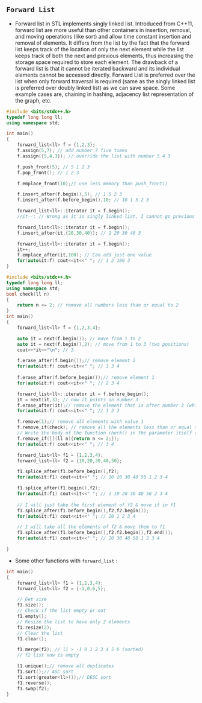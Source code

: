 ## `Forward List`
- Forward list in STL implements singly linked list. Introduced from C++11, forward list are more useful than other containers in insertion, removal, and moving operations (like sort) and allow time constant insertion and removal of elements.
It differs from the list by the fact that the forward list keeps track of the location of only the next element while the list keeps track of both the next and previous elements, thus increasing the storage space required to store each element. The drawback of a forward list is that it cannot be iterated backward and its individual elements cannot be accessed directly.
Forward List is preferred over the list when only forward traversal is required (same as the singly linked list is preferred over doubly linked list) as we can save space. Some example cases are, chaining in hashing, adjacency list representation of the graph, etc.

````cpp
#include <bits/stdc++.h>
typedef long long ll;
using namespace std;

int main()
{
    forward_list<ll> f = {1,2,3};
    f.assign(5,7); // add number 7 five times
    f.assign({5,4,3}); // override the list with number 5 4 3

    f.push_front(5); // 5 1 2 3
    f.pop_front(); // 1 2 3

    f.emplace_front(10);// use less memory than push_front()

    f.insert_after(f.begin(),5); // 1 5 2 3
    f.insert_after(f.before_begin(),10; // 10 1 5 2 3

    forward_list<ll>::iterator it = f.begin();
    //it--; // Wrong as it is singly linked list, I cannot go previous

    forward_list<ll>::iterator it = f.begin();
    f.insert_after(it,{20,30,40}); // 1 20 30 40 3

    forward_list<ll>::iterator it = f.begin();
    it++;
    f.emplace_after(it,100); // Can add just one value
    for(auto&it:f) cout<<it<<" "; // 1 2 100 3
}

````

````cpp
#include <bits/stdc++.h>
typedef long long ll;
using namespace std;
bool check(ll n)
{
    return n <= 2; // remove all numbers less than or equal to 2
}
int main()
{
    forward_list<ll> f = {1,2,3,4};

    auto it = next(f.begin()); // move from 1 to 2
    auto it = next(f.begin(),2); // move from 1 to 3 (two positions)
    cout<<*it<<"\n"; // 3

    f.erase_after(f.begin());// remove element 2
    for(auto&it:f) cout<<it<<" "; // 1 3 4
    
    f.erase_after(f.before_begin());// remove element 1
    for(auto&it:f) cout<<it<<" "; // 2 3 4

    forward_list<ll>::iterator it = f.before_begin();
    it = next(it,3); // now it points on number 3
    f.erase_after(it);// remove the element that is after number 3 (which is 4)
    for(auto&it:f) cout<<it<<" "; // 1 2 3

    f.remove(1);// remove all elements with value 1
    f.remove_if(check); // remove all the elements less than or equal to 2
    // Write the body of the function check() in the parameter itself (new syntax)
    f.remove_if([](ll n){return n <= 2;});
    for(auto&it:f) cout<<it<<" "; // 3 4

    forward_list<ll> f1 = {1,2,3,4};
    forward_list<ll> f2 = {10,20,30,40,50};

    f1.splice_after(f1.before_begin(),f2);
    for(auto&it:f1) cout<<it<<" "; // 10 20 30 40 50 1 2 3 4

    f1.splice_after(f1.begin(),f2);
    for(auto&it:f1) cout<<it<<" "; // 1 10 20 30 40 50 2 3 4
    
    // I will just take the first element of f2 & move it in f1
    f1.splice_after(f1.before_begin(),f2,f2.begin());
    for(auto&it:f1) cout<<it<<" "; // 20 1 2 3 4

    // I will take all the elements of f2 & move them to f1
    f1.splice_after(f1.before_begin(),f2,f2.begin(),f2.end());
    for(auto&it:f1) cout<<it<<" "; // 20 30 40 50 1 2 3 4

}
````

- Some other functions with `forward_list` :
````cpp
int main()
{
    forward_list<ll> f1 = {1,2,3,4};
    forward_list<ll> f2 = {-1,0,6,5};

    // Get size
    f1.size();
    // Check if the list empty or not
    f1.empty();
    // Resize the list to have only 2 elements
    f1.resize(2);
    // Clear the list
    f1.clear();

    f1.merge(f2); // l1 > -1 0 1 2 3 4 5 6 (sorted)
    // f2 list now is empty

    l1.unique();// remove all duplicates
    f1.sort();// ASC sort
    f1.sort(greater<ll>());// DESC sort
    f1.reverse();
    f1.swap(f2);
}
````